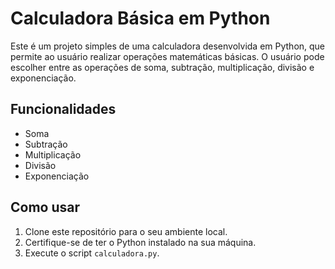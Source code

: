 # Calculadora Básica em Python

Este é um projeto simples de uma calculadora desenvolvida em Python, que permite ao usuário realizar operações matemáticas básicas. O usuário pode escolher entre as operações de soma, subtração, multiplicação, divisão e exponenciação.

## Funcionalidades

- Soma
- Subtração
- Multiplicação
- Divisão
- Exponenciação

## Como usar

1. Clone este repositório para o seu ambiente local.
2. Certifique-se de ter o Python instalado na sua máquina.
3. Execute o script `calculadora.py`.